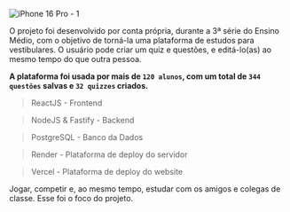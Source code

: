 
![iPhone 16 Pro - 1](https://github.com/user-attachments/assets/a1a4e8c3-d9c9-4e09-b7f2-b81fe6e15a7c)

O projeto foi desenvolvido por conta própria, durante a 3ª série do Ensino Médio, com o objetivo de torná-la uma plataforma de estudos para vestibulares. O usuário pode criar um quiz e questões, e editá-lo(as) ao mesmo tempo do que outra pessoa.

**A plataforma foi usada por mais de `120 alunos`, com um total de `344 questões` salvas e `32 quizzes` criados.**

> ReactJS - Frontend

> NodeJS & Fastify - Backend

> PostgreSQL - Banco da Dados

> Render - Plataforma de deploy do servidor

> Vercel - Plataforma de deploy do website

Jogar, competir e, ao mesmo tempo, estudar com os amigos e colegas de classe. Esse foi o foco do projeto.
